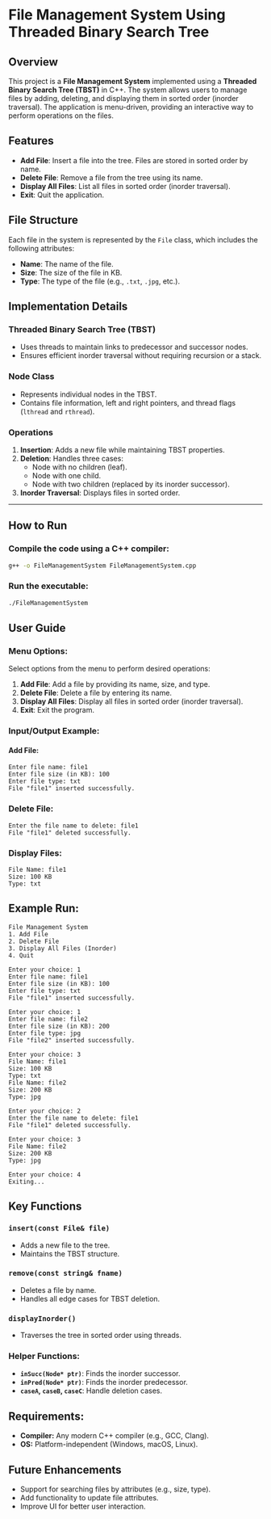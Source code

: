 # File Management System Using Threaded Binary Search Tree
## Overview
This project is a **File Management System** implemented using a **Threaded Binary Search Tree (TBST)** in C++. The system allows users to manage files by adding, deleting, and displaying them in sorted order (inorder traversal). The application is menu-driven, providing an interactive way to perform operations on the files.

## Features
- **Add File**: Insert a file into the tree. Files are stored in sorted order by name.
- **Delete File**: Remove a file from the tree using its name.
- **Display All Files**: List all files in sorted order (inorder traversal).
- **Exit**: Quit the application.

## File Structure
Each file in the system is represented by the `File` class, which includes the following attributes:
- **Name**: The name of the file.
- **Size**: The size of the file in KB.
- **Type**: The type of the file (e.g., `.txt`, `.jpg`, etc.).

## Implementation Details

### Threaded Binary Search Tree (TBST)
- Uses threads to maintain links to predecessor and successor nodes.
- Ensures efficient inorder traversal without requiring recursion or a stack.

### Node Class
- Represents individual nodes in the TBST.
- Contains file information, left and right pointers, and thread flags (`lthread` and `rthread`).

### Operations
1. **Insertion**: Adds a new file while maintaining TBST properties.
2. **Deletion**: Handles three cases:
   - Node with no children (leaf).
   - Node with one child.
   - Node with two children (replaced by its inorder successor).
3. **Inorder Traversal**: Displays files in sorted order.

---

## How to Run
### Compile the code using a C++ compiler:
```bash
g++ -o FileManagementSystem FileManagementSystem.cpp
```
### Run the executable:
```bash
./FileManagementSystem
```

## User Guide

### Menu Options:
Select options from the menu to perform desired operations:
1. **Add File**: Add a file by providing its name, size, and type.
2. **Delete File**: Delete a file by entering its name.
3. **Display All Files**: Display all files in sorted order (inorder traversal).
4. **Exit**: Exit the program.

### Input/Output Example:

#### Add File:
```plaintext
Enter file name: file1  
Enter file size (in KB): 100  
Enter file type: txt  
File "file1" inserted successfully.  
```

### Delete File:
```plaintext
Enter the file name to delete: file1  
File "file1" deleted successfully.
```

### Display Files:
```plaintext
File Name: file1  
Size: 100 KB  
Type: txt
```

## Example Run:
```plaintext
File Management System  
1. Add File  
2. Delete File  
3. Display All Files (Inorder)  
4. Quit  

Enter your choice: 1  
Enter file name: file1  
Enter file size (in KB): 100  
Enter file type: txt  
File "file1" inserted successfully.  

Enter your choice: 1  
Enter file name: file2  
Enter file size (in KB): 200  
Enter file type: jpg  
File "file2" inserted successfully.  

Enter your choice: 3  
File Name: file1  
Size: 100 KB  
Type: txt  
File Name: file2  
Size: 200 KB  
Type: jpg  

Enter your choice: 2  
Enter the file name to delete: file1  
File "file1" deleted successfully.  

Enter your choice: 3  
File Name: file2  
Size: 200 KB  
Type: jpg  

Enter your choice: 4  
Exiting...  
```

## Key Functions

### `insert(const File& file)`
- Adds a new file to the tree.
- Maintains the TBST structure.

### `remove(const string& fname)`
- Deletes a file by name.
- Handles all edge cases for TBST deletion.

### `displayInorder()`
- Traverses the tree in sorted order using threads.

### Helper Functions:
- **`inSucc(Node* ptr)`**: Finds the inorder successor.
- **`inPred(Node* ptr)`**: Finds the inorder predecessor.
- **`caseA`, `caseB`, `caseC`**: Handle deletion cases.

## Requirements:
- **Compiler:** Any modern C++ compiler (e.g., GCC, Clang).
- **OS:** Platform-independent (Windows, macOS, Linux).

## Future Enhancements
- Support for searching files by attributes (e.g., size, type).
- Add functionality to update file attributes.
- Improve UI for better user interaction.
